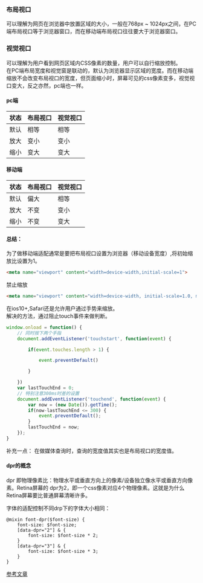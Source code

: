 ### 布局视口
可以理解为网页在浏览器中放置区域的大小，一般在768px ~ 1024px之间，在PC端布局视口等于浏览器窗口，而在移动端布局视口往往要大于浏览器窗口。    

### 视觉视口
可以理解为用户看到网页区域内CSS像素的数量，用户可以自行缩放控制。  
在PC端布局宽度和视觉窗是联动的，默认为浏览器显示区域的宽度。而在移动端缩放不会改变布局视口的宽度，但页面缩小时，屏幕可见的css像素变多，视觉视口变大，反之亦然，pc端也一样。

#### pc端
状态 | 布局视口 | 视觉视口 
---|---|---
默认 | 相等 | 相等
放大 | 变小 | 变小
缩小 | 变大 | 变大
#### 移动端
状态 | 布局视口 | 视觉视口 
---|---|---
默认 | 偏大 | 相等
放大 | 不变 | 变小
缩小 | 不变 | 变大


#### 总结：
为了做移动端适配通常是要把布局视口设置为浏览器（移动设备宽度）,将初始缩放比设置为1。  
``` html
<meta name="viewport" content="width=device-width,initial-scale=1">
```
禁止缩放
``` html
<meta name="viewport" content="width=device-width, initial-scale=1.0, maximum-scale=1.0, user-scalable=no;">
```
在ios10+,Safari还是允许用户通过手势来缩放。  
解决的方法，通过阻止touch事件来做判断。
``` js
window.onload = function() {
    // 同时按下两个手指
    document.addEventListener('touchstart', function(event) {

        if(event.touches.length > 1) {

            event.preventDefault()

        }

    })
    var lastTouchEnd = 0;
    // 特别注意300ms时差的设置
    document.addEventListener('touchend', function(event) {
        var now = (new Date()).getTime();
        if(now-lastTouchEnd <= 300) {
            event.preventDefault();
        }
        lastTouchEnd = now;
    });
}
```


补充一点： 在做媒体查询时，查询的宽度值其实也是布局视口的宽度值。

#### dpr的概念
dpr 即物理像素比：物理水平或垂直方向上的像素/设备独立像水平或垂直方向像素。Retina屏幕的 dpr为2，即一个css像素对应4个物理像素。这就是为什么Retina屏幕要比普通屏幕清晰许多。  

字体的适配控制不同drp下的字体大小相同：
``` less
@mixin font-dpr($font-size) {
    font-size: $font-size;
    [data-dpr="2"] & {
        font-size: $font-size * 2;
    }
    [data-dpr="3"] & {
        font-size: $font-size * 3;
    }
}
```


[参考文章](http://mp.weixin.qq.com/s/IMnPWaEkHqTmvt5xkLOV5g)